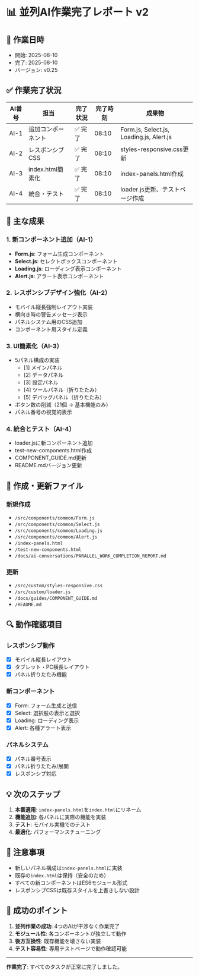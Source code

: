 # 📊 並列AI作業完了レポート v2

## 📅 作業日時
- 開始: 2025-08-10
- 完了: 2025-08-10
- バージョン: v0.25

## ✅ 作業完了状況

| AI番号 | 担当 | 完了状況 | 完了時刻 | 成果物 |
|--------|------|----------|----------|--------|
| AI-1 | 追加コンポーネント | ✅ 完了 | 08:10 | Form.js, Select.js, Loading.js, Alert.js |
| AI-2 | レスポンシブCSS | ✅ 完了 | 08:10 | styles-responsive.css更新 |
| AI-3 | index.html簡素化 | ✅ 完了 | 08:10 | index-panels.html作成 |
| AI-4 | 統合・テスト | ✅ 完了 | 08:10 | loader.js更新、テストページ作成 |

## 🎯 主な成果

### 1. 新コンポーネント追加（AI-1）
- **Form.js**: フォーム生成コンポーネント
- **Select.js**: セレクトボックスコンポーネント
- **Loading.js**: ローディング表示コンポーネント
- **Alert.js**: アラート表示コンポーネント

### 2. レスポンシブデザイン強化（AI-2）
- モバイル縦長強制レイアウト実装
- 横向き時の警告メッセージ表示
- パネルシステム用のCSS追加
- コンポーネント用スタイル定義

### 3. UI簡素化（AI-3）
- 5パネル構成の実装
  - [1] メインパネル
  - [2] データパネル
  - [3] 設定パネル
  - [4] ツールパネル（折りたたみ）
  - [5] デバッグパネル（折りたたみ）
- ボタン数の削減（21個 → 基本機能のみ）
- パネル番号の視覚的表示

### 4. 統合とテスト（AI-4）
- loader.jsに新コンポーネント追加
- test-new-components.html作成
- COMPONENT_GUIDE.md更新
- README.mdバージョン更新

## 📁 作成・更新ファイル

### 新規作成
- `/src/components/common/Form.js`
- `/src/components/common/Select.js`
- `/src/components/common/Loading.js`
- `/src/components/common/Alert.js`
- `/index-panels.html`
- `/test-new-components.html`
- `/docs/ai-conversations/PARALLEL_WORK_COMPLETION_REPORT.md`

### 更新
- `/src/custom/styles-responsive.css`
- `/src/custom/loader.js`
- `/docs/guides/COMPONENT_GUIDE.md`
- `/README.md`

## 🔍 動作確認項目

### レスポンシブ動作
- [x] モバイル縦長レイアウト
- [x] タブレット・PC横長レイアウト
- [x] パネル折りたたみ機能

### 新コンポーネント
- [x] Form: フォーム生成と送信
- [x] Select: 選択肢の表示と選択
- [x] Loading: ローディング表示
- [x] Alert: 各種アラート表示

### パネルシステム
- [x] パネル番号表示
- [x] パネル折りたたみ/展開
- [x] レスポンシブ対応

## 💡 次のステップ

1. **本番適用**: `index-panels.html`を`index.html`にリネーム
2. **機能追加**: 各パネルに実際の機能を実装
3. **テスト**: モバイル実機でのテスト
4. **最適化**: パフォーマンスチューニング

## 📝 注意事項

- 新しいパネル構成は`index-panels.html`に実装
- 既存の`index.html`は保持（安全のため）
- すべての新コンポーネントはES6モジュール形式
- レスポンシブCSSは既存スタイルを上書きしない設計

## 🎉 成功のポイント

1. **並列作業の成功**: 4つのAIが干渉なく作業完了
2. **モジュール性**: 各コンポーネントが独立して動作
3. **後方互換性**: 既存機能を壊さない実装
4. **テスト容易性**: 専用テストページで動作確認可能

---

**作業完了**: すべてのタスクが正常に完了しました。